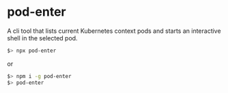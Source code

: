 # pod-enter

A cli tool that lists current Kubernetes context pods and starts an interactive shell in the selected pod.

```sh
$> npx pod-enter
```

or

```sh
$> npm i -g pod-enter
$> pod-enter
```
